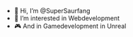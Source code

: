 - 👋 Hi, I’m @SuperSaurfang
- 👀 I’m interested in Webdevelopment
- :video_game: And in Gamedevelopment in Unreal

<!---
SuperSaurfang/SuperSaurfang is a ✨ special ✨ repository because its `README.md` (this file) appears on your GitHub profile.
You can click the Preview link to take a look at your changes.
--->
